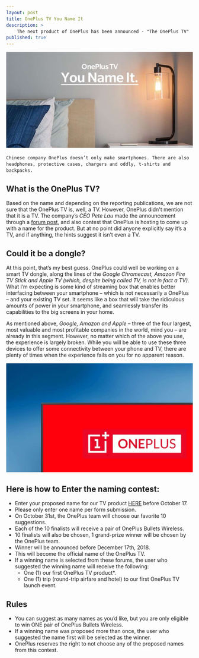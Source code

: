 ```yaml
---
layout: post
title: OnePlus TV You Name It
description: >
    The next product of OnePlus has been announced - "The OnePlus TV"
published: true
---
```


![oneplustv](/assets/img/blog/oneplustv.jpg)

  `Chinese company OnePlus doesn’t only make smartphones. There are also headphones, protective cases, chargers and oddly, t-shirts and backpacks.`


## What is the OnePlus TV?
Based on the name and depending on the reporting publications, we are not sure that the OnePlus TV is, well, a TV. However, OnePlus didn't mention that it is a TV. The company’s *CEO Pete Lau* made the announcement through a [forum post](https://forums.oneplus.com/threads/contest-oneplus-tv-you-name-it.907312/), and also contest that OnePlus is hosting to come up with a name for the product. But at no point did anyone explicitly say it’s a TV, and if anything, the hints suggest it isn’t even a TV.

## Could it be a dongle?
At this point, that’s my best guess. OnePlus could well be working on a smart TV dongle, along the lines of the *Google Chromecast, Amazon Fire TV Stick and Apple TV (which, despite being called TV, is not in fact a TV)*. What I’m expecting is some kind of streaming box that enables better interfacing between your smartphone – which is not necessarily a OnePlus – and your existing TV set. It seems like a box that will take the ridiculous amounts of power in your smartphone, and seamlessly transfer its capabilities to the big screens in your home.

As mentioned above, *Google, Amazon and Apple* – three of the four largest, most valuable and most profitable companies in the world, mind you – are already in this segment. However, no matter which of the above you use, the experience is largely broken. While you will be able to use these three devices to offer some connectivity between your phone and TV, there are plenty of times when the experience fails on you for no apparent reason.

![opt](/assets/img/blog/opt.jpg)

## Here is how to Enter the naming contest:
* Enter your proposed name for our TV product [HERE](https://goo.gl/forms/BRITrETgzkubXTNI3) before October 17.
* Please only enter one name per form submission.
* On October 31st, the OnePlus team will choose our favorite 10 suggestions.
* Each of the 10 finalists will receive a pair of OnePlus Bullets Wireless.
* 10 finalists will also be chosen, 1 grand-prize winner will be chosen by the OnePlus team.
* Winner will be announced before December 17th, 2018.
* This will become the official name of the OnePlus TV.
* If a winning name is selected from these forums, the user who suggested the winning name will receive the following:
     * One (1) our first OnePlus TV product*.
     * One (1) trip (round-trip airfare and hotel) to our first OnePlus TV launch event.

## Rules
* You can suggest as many names as you’d like, but you are only eligible to win ONE pair of OnePlus Bullets Wireless.
* If a winning name was proposed more than once, the user who suggested the name first will be selected as the winner.
* OnePlus reserves the right to not choose any of the proposed names from this contest.
